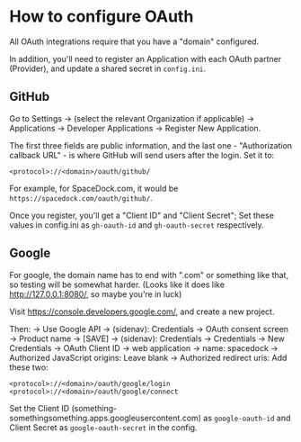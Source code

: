 # How to configure OAuth

All OAuth integrations require that you have a "domain" configured.

In addition, you'll need to register an Application with each OAuth partner
(Provider), and update a shared secret in `config.ini`.

## GitHub

Go to Settings -> (select the relevant Organization if applicable) ->
Applications -> Developer Applications -> Register New Application.

The first three fields are public information, and the last one - "Authorization
 callback URL" - is where GitHub will send users after the login. Set it to:

    <protocol>://<domain>/oauth/github/

For example, for SpaceDock.com, it would be `https://spacedock.com/oauth/github/`.

Once you register, you'll get a "Client ID" and "Client Secret"; Set these values
in config.ini as `gh-oauth-id` and `gh-oauth-secret` respectively.

## Google

For google, the domain name has to end with ".com" or something like that, so
testing will be somewhat harder.
(Looks like it does like http://127.0.0.1:8080/, so maybe you're in luck)

Visit https://console.developers.google.com/, and create a new project.

Then:
-> Use Google API
-> (sidenav): Credentials
-> OAuth consent screen
-> Product name
-> [SAVE]
-> (sidenav): Credentials
-> Credentials
-> New Credentials -> OAuth Client ID
-> web application
-> name: spacedock
-> Authorized JavaScript origins: Leave blank
-> Authorized redirect uris: Add these two:

    <protocol>://<domain>/oauth/google/login
    <protocol>://<domain>/oauth/google/connect

Set the Client ID (something-somethingsomething.apps.googleusercontent.com) as
`google-oauth-id` and Client Secret as `google-oauth-secret` in the config.
